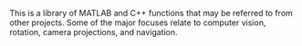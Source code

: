 This is a library of MATLAB and C++ functions that may be referred to from other projects. Some of the major focuses relate to computer vision, rotation, camera projections, and navigation.